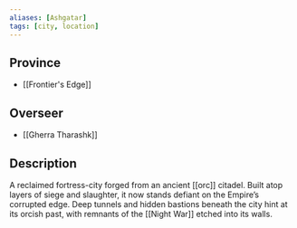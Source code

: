 ```yaml
---
aliases: [Ashgatar]
tags: [city, location]
---
```


## Province
- [[Frontier's Edge]]

## Overseer
- [[Gherra Tharashk]]

## Description
A reclaimed fortress-city forged from an ancient [[orc]] citadel. Built atop layers of siege and slaughter, it now stands defiant on the Empire’s corrupted edge. Deep tunnels and hidden bastions beneath the city hint at its orcish past, with remnants of the [[Night War]] etched into its walls.

